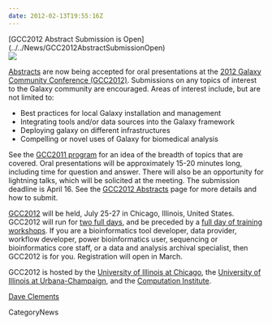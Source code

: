 ```yaml
---
date: 2012-02-13T19:55:16Z
---
```

<div class='newsItemHeader'>[GCC2012 Abstract Submission is Open](../../News/GCC2012AbstractSubmissionOpen)</div>

<div class='right'><a href='/Events/GCC2012/Abstracts'><img src='/Events/GCC2012/GCC2012Logo200.png' /></a></div>

[Abstracts](/Events/GCC2012/Abstracts) are now being accepted for oral presentations at the [2012 Galaxy Community Conference (GCC2012)](../../Events/GCC2012).  Submissions on any topics of interest to the Galaxy community are encouraged. Areas of interest include, but are not limited to:

* Best practices for local Galaxy installation and management
* Integrating tools and/or data sources into the Galaxy framework
* Deploying galaxy on different infrastructures
* Compelling or novel uses of Galaxy for biomedical analysis 

See the [GCC2011 program](/Events/GCC2011) for an idea of the breadth of topics that are covered. Oral presentations will be approximately 15-20 minutes long, including time for question and answer. There will also be an opportunity for lightning talks, which will be solicited at the meeting.  The submission deadline is April 16.  See the [GCC2012 Abstracts](../../Events/GCC2012/Abstracts) page for more details and how to submit.

[GCC2012](/Events/GCC2012) will be held, July 25-27 in Chicago, Illinois, United States.  GCC2012 will run for [two full days](../../Events/GCC2012/Program), and be preceded by a [full day of training workshops](../../Events/GCC2012/Program).  If you are a bioinformatics tool developer, data provider, workflow developer, power bioinformatics user, sequencing or bioinformatics core staff, or a data and analysis archival specialist, then GCC2012 is for you.  Registration will open in March.

GCC2012 is hosted by the [University of Illinois at Chicago](http://uic.edu/), the [University of Illinois at Urbana-Champaign](http://illinois.edu/), and the [Computation Institute](http://www.ci.anl.gov/).

[Dave Clements](../../DaveClements)


CategoryNews
